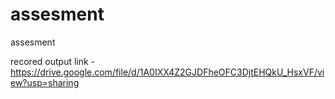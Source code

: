 # assesment
assesment

recored output link - https://drive.google.com/file/d/1A0IXX4Z2GJDFheOFC3DjtEHQkU_HsxVF/view?usp=sharing
